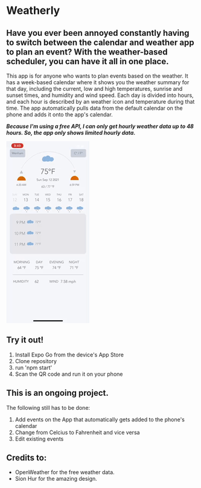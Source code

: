 # Weatherly

## Have you ever been annoyed constantly having to switch between the calendar and weather app to plan an event? With the weather-based scheduler, you can have it all in one place. 

This app is for anyone who wants to plan events based on the weather. It has a week-based calendar where it shows you the weather summary for that day, including the current, low and high temperatures, sunrise and sunset times, and humidity and wind speed. Each day is divided into hours, and each hour is described by an weather icon and temperature during that time. The app automatically pulls data from the default calendar on the phone and adds it onto the app's calendar. 

***Because I'm using a free API, I can only get hourly weather data up to 48 hours. So, the app only shows limited hourly data.***

![](project.gif)

## Try it out!
1. Install Expo Go from the device's App Store
2. Clone repository
3. run 'npm start'
4. Scan the QR code and run it on your phone

## This is an ongoing project. 
The following still has to be done:

1. Add events on the App that automatically gets added to the phone's calendar 
2. Change from Celcius to Fahrenheit and vice versa
3. Edit existing events








## Credits to:
- OpenWeather for the free weather data.
- Sion Hur for the amazing design.
